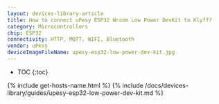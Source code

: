 ```yaml
---
layout: devices-library-article
title: How to connect uPesy ESP32 Wroom Low Power DevKit to Klyff?
category: Microcontrollers
chip: ESP32
connectivity: HTTP, MQTT, WIFI, Bluetooth
vendor: uPesy
deviceImageFileName: upesy-esp32-low-power-dev-kit.jpg
---
```


* TOC
{:toc}

{% include get-hosts-name.html %}
{% include /docs/devices-library/guides/upesy-esp32-low-power-dev-kit.md %}
